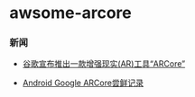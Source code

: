 # awsome-arcore

### 新闻
- [谷歌宣布推出一款增强现实(AR)工具“ARCore”](https://mp.weixin.qq.com/s/YeKPWzm4sJS8QvIsMvD18Q)

- [Android Google ARCore尝鲜记录](https://mp.weixin.qq.com/s/BwjyJwUJKZSSaaKbzRiT8Q)
